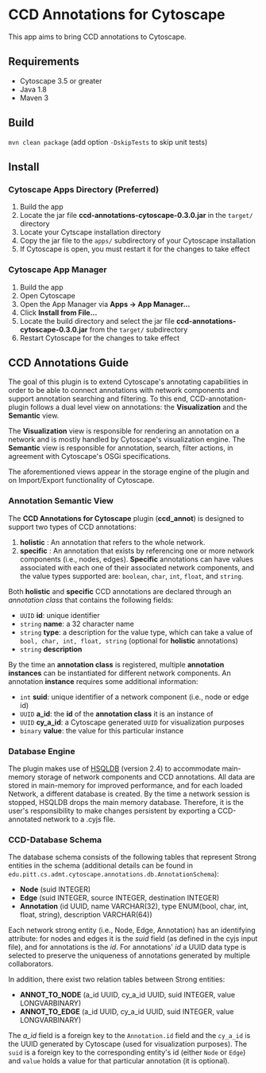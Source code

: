 # CCD Annotations for Cytoscape
This app aims to bring CCD annotations to Cytoscape.

## Requirements
- Cytoscape 3.5 or greater
- Java 1.8
- Maven 3

## Build
`mvn clean package` (add option `-DskipTests` to skip unit tests)

## Install
### Cytoscape Apps Directory (Preferred)
1. Build the app
1. Locate the jar file **ccd-annotations-cytoscape-0.3.0.jar** in the `target/` directory
1. Locate your Cytscape installation directory
1. Copy the jar file to the `apps/` subdirectory of your Cytoscape installation
1. If Cytoscape is open, you must restart it for the changes to take effect
### Cytoscape App Manager
1. Build the app
1. Open Cytoscape
1. Open the App Manager via **Apps -> App Manager...**
1. Click **Install from File...**
1. Locate the build directory and select the jar file **ccd-annotations-cytoscape-0.3.0.jar** from the `target/` subdirectory
1. Restart Cytoscape for the changes to take effect

## CCD Annotations Guide

The goal of this plugin is to extend Cytoscape's annotating capabilities in order to 
be able to connect annotations with network components and support annotation 
searching and filtering. To this end, CCD-annotation-plugin follows a dual level 
view on annotations: the __Visualization__ and the __Semantic__ view.

The __Visualization__ view is responsible for rendering an annotation on a network 
and is mostly handled by Cytoscape's visualization engine. 
The __Semantic__ view is responsible for annotation, search, filter actions, in 
agreement with Cytoscape's OSGi specifications. 

The aforementioned views appear in the storage engine of the plugin and on Import/Export 
functionality of Cytoscape. 
 
### Annotation Semantic View

The __CCD Annotations for Cytoscape__ plugin (__ccd_annot__) is designed to support two types of 
CCD annotations: 
 1. __holistic__ : An annotation that refers to the whole network. 
 1. __specific__ : An annotation that exists by referencing one or more network components (i.e., nodes, edges). 
 __Specific__ annotations can have values associated with each one of their associated 
 network components, and the value types supported are: `boolean`, `char`, `int`, 
 `float`, and `string`. 

Both __holistic__ and __specific__ CCD annotations are declared through an *annotation class* 
that contains the following fields: 
* `UUID` __id__: unique identifier
* `string` __name__: a 32 character name
* `string` __type__: a description for the value type, which can take a value of 
`bool, char, int, float, string` (optional for __holistic__ annotations)
* `string` __description__

By the time an __annotation class__ is registered, multiple __annotation instances__ 
can be instantiated for different network components. An annotation __instance__ requires some 
additional information:
* `int` __suid__: unique identifier of a network component (i.e., node or edge id)
* `UUID` __a_id__: the __id__ of the __annotation class__ it is an instance of
* `UUID` __cy_a_id__: a Cytoscape generated `UUID` for visualization purposes
* `binary` __value__: the value for this particular instance

### Database Engine

The plugin makes use of [HSQLDB](http://hsqldb.org/) (version 2.4) to accommodate main-memory 
storage of network components and CCD annotations. All data are stored in main-memory for 
improved performance, and for each loaded Network, a different database is created. By the time a
 network session is stopped, HSQLDB drops the main memory database. Therefore, it is the user's 
 responsibility to make changes persistent by exporting a CCD-annotated network to a .cyjs file. 
 
### CCD-Database Schema

The database schema consists of the following tables that represent Strong entities in the schema
 (additional details can be found in `edu.pitt.cs.admt.cytoscape.annotations.db.AnnotationSchema`):

- __Node__ (suid INTEGER)
- __Edge__ (suid INTEGER, source INTEGER, destination INTEGER)
- __Annotation__ (id UUID, name VARCHAR(32), type ENUM(bool, char, int, float, string), description 
VARCHAR(64))

Each network strong entity (i.e., Node, Edge, Annotation) has an identifying attribute: for nodes
 and edges it is the *suid* field (as defined in the cyjs input file), and for annotations is the
  *id*. For annotations' *id* a UUID data type is selected to preserve the uniqueness of 
  annotations generated by multiple collaborators. 

In addition, there exist two relation tables between Strong entities:

- __ANNOT_TO_NODE__ (a_id UUID, cy_a_id UUID, suid INTEGER, value LONGVARBINARY)
- __ANNOT_TO_EDGE__ (a_id UUID, cy_a_id UUID, suid INTEGER, value LONGVARBINARY)

The *a_id* field is a foreign key to the `Annotation.id` field and the `cy_a_id` is the UUID 
generated by Cytoscape (used for visualization purposes). The `suid` is a foreign key to the 
corresponding entity's id (either `Node` or `Edge`) and `value` holds a value for that particular
 annotation (it is optional).

